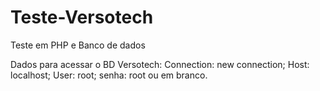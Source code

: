 # Teste-Versotech
Teste em PHP e Banco de dados

Dados para acessar o BD Versotech:
Connection: new connection;
Host: localhost;
User: root;
senha: root ou em branco.
